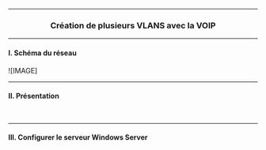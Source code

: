 ------------------------------------------------------------------------------------------------------------------------------------------------------------------------------------------------
### <p align='center'> Création de plusieurs VLANS avec la VOIP </p>



------------------------------------------------------------------------------------------------------------------------------------------------------------------------------------------------
#### I. Schéma du réseau
![IMAGE]
<br />

------------------------------------------------------------------------------------------------------------------------------------------------------------------------------------------------
#### II. Présentation
```


```

------------------------------------------------------------------------------------------------------------------------------------------------------------------------------------------------
#### III. Configurer le serveur Windows Server
